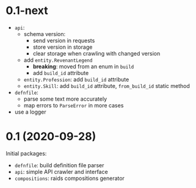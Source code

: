 # 0.1-next

- `api`:
    - schema version:
        - send version in requests
        - store version in storage
        - clear storage when crawling with changed version
    - add `entity.RevenantLegend`
        - **breaking**: moved from an enum in `build`
        - add `build_id` attribute
    - `entity.Profession`: add `build_id` attribute
    - `entity.Skill`: add `build_id` attribute, `from_build_id` static method
- `defnfile`:
    - parse some text more accurately
    - map errors to `ParseError` in more cases
- use a logger

# 0.1 (2020-09-28)

Initial packages:
- `defnfile`: build definition file parser
- `api`: simple API crawler and interface
- `compositions`: raids compositions generator
